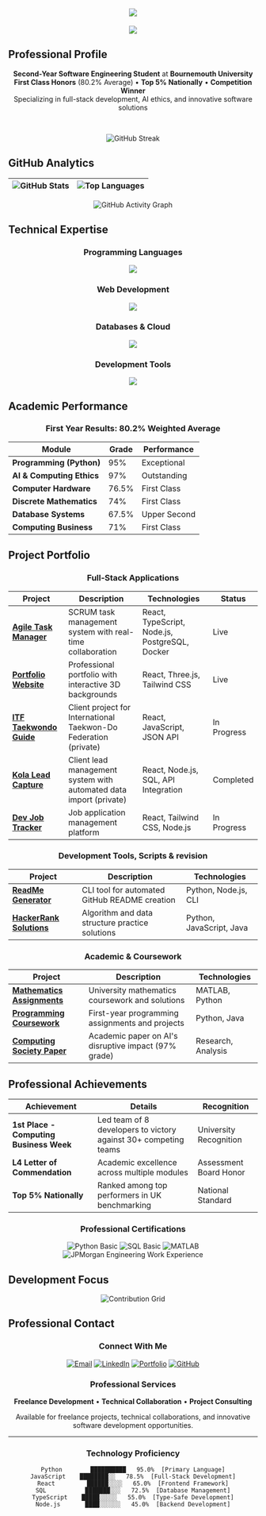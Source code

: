 <h1 align="center">
  <img src="https://readme-typing-svg.herokuapp.com/?font=Righteous&size=35&center=true&vCenter=true&width=500&height=70&duration=4000&lines=Hi+There!+👋;I'm+Riley+Jordan;Software+Engineer;CS+Student;Full-Stack+Developer;" />
</h1>

<div align="center">
  <img src="https://user-images.githubusercontent.com/73097560/115834477-dbab4500-a447-11eb-908a-139a6edaec5c.gif"/>
</div>

## Professional Profile

<div align="center">

**Second-Year Software Engineering Student** at **Bournemouth University**  
**First Class Honors** (80.2% Average) • **Top 5% Nationally** • **Competition Winner**  
Specializing in full-stack development, AI ethics, and innovative software solutions

</div>

<br/>

<div align="center">
  
![GitHub Streak](https://streak-stats.demolab.com?user=xmrenigmax&theme=vue-dark&border_radius=8&date_format=M%20j%5B%2C%20Y%5D)
  
</div>

## GitHub Analytics

<div align="center">

| ![GitHub Stats](https://github-readme-stats.vercel.app/api?username=xmrenigmax&show_icons=true&theme=vue-dark&hide_border=true&include_all_commits=true&count_private=true) | ![Top Languages](https://github-readme-stats.vercel.app/api/top-langs/?username=xmrenigmax&layout=compact&theme=vue-dark&hide_border=true) |
|:---:|:---:|

![GitHub Activity Graph](https://github-readme-activity-graph.vercel.app/graph?username=xmrenigmax&custom_title=GitHub%20Activity&theme=vue-dark&hide_border=true&area=true)

</div>

## Technical Expertise

<div align="center">

### Programming Languages
<img src="https://skillicons.dev/icons?i=python,javascript,typescript,java,cpp&theme=dark" />

### Web Development
<img src="https://skillicons.dev/icons?i=react,nextjs,nodejs,html,css,tailwind&theme=dark" />

### Databases & Cloud
<img src="https://skillicons.dev/icons?i=postgresql,mysql,mongodb,aws,vercel&theme=dark" />

### Development Tools
<img src="https://skillicons.dev/icons?i=git,github,docker,figma,vscode,postman&theme=dark" />

</div>

## Academic Performance

<div align="center">

### First Year Results: 80.2% Weighted Average

| Module | Grade | Performance |
|--------|-------|-------------|
| **Programming (Python)** | 95% | Exceptional |
| **AI & Computing Ethics** | 97% | Outstanding |
| **Computer Hardware** | 76.5% | First Class |
| **Discrete Mathematics** | 74% | First Class |
| **Database Systems** | 67.5% | Upper Second |
| **Computing Business** | 71% | First Class |

</div>

## Project Portfolio

<div align="center">

### Full-Stack Applications

| Project | Description | Technologies | Status |
|---------|-------------|--------------|---------|
| **[Agile Task Manager](https://github.com/xmrenigmax/AgileTaskManager)** | SCRUM task management system with real-time collaboration | React, TypeScript, Node.js, PostgreSQL, Docker | Live |
| **[Portfolio Website](https://github.com/xmrenigmax/MyPortfolio)** | Professional portfolio with interactive 3D backgrounds | React, Three.js, Tailwind CSS | Live |
| **[ITF Taekwondo Guide](https://github.com/xmrenigmax)** | Client project for International Taekwon-Do Federation (private)| React, JavaScript, JSON API | In Progress |
| **[Kola Lead Capture](https://github.com/xmrenigmax)** | Client lead management system with automated data import (private)| React, Node.js, SQL, API Integration | Completed |
| **[Dev Job Tracker](https://github.com/xmrenigmax)** | Job application management platform | React, Tailwind CSS, Node.js | In Progress |

### Development Tools, Scripts & revision

| Project | Description | Technologies |
|---------|-------------|--------------|
| **[ReadMe Generator](https://github.com/xmrenigmax/ReadMeGenerator)** | CLI tool for automated GitHub README creation | Python, Node.js, CLI |
| **[HackerRank Solutions](https://github.com/xmrenigmax/Hackerrank)** | Algorithm and data structure practice solutions | Python, JavaScript, Java |

### Academic & Coursework

| Project | Description | Technologies |
|---------|-------------|--------------|
| **[Mathematics Assignments](https://github.com/xmrenigmax/L4_MathsAssignmentRepo)** | University mathematics coursework and solutions | MATLAB, Python |
| **[Programming Coursework](https://github.com/xmrenigmax/L4_Coursework_Programming)** | First-year programming assignments and projects | Python, Java |
| **[Computing Society Paper](https://github.com/xmrenigmax)** | Academic paper on AI's disruptive impact (97% grade) | Research, Analysis |

</div>

## Professional Achievements

<div align="center">

| Achievement | Details | Recognition |
|------------|---------|-------------|
| **1st Place - Computing Business Week** | Led team of 8 developers to victory against 30+ competing teams | University Recognition |
| **L4 Letter of Commendation** | Academic excellence across multiple modules | Assessment Board Honor |
| **Top 5% Nationally** | Ranked among top performers in UK benchmarking | National Standard |

### Professional Certifications

<div align="center">
  
![Python Basic](https://img.shields.io/badge/Python_Basic-HackerRank-32CD32?logo=hackerrank)
![SQL Basic](https://img.shields.io/badge/SQL_Basic-HackerRank-32CD32?logo=hackerrank)
![MATLAB](https://img.shields.io/badge/MATLAB-MathWorks-32CD32?logo=mathworks)
![JPMorgan Engineering Work Experience](https://img.shields.io/badge/Software_Engineering-JPMorgan-32CD32?logo=jpmorgan)

</div>

</div>

## Development Focus

<div align="center">

![Contribution Grid](https://github-readme-streak-stats.herokuapp.com/?user=xmrenigmax&theme=vue-dark&hide_border=true)

</div>

## Professional Contact

<div align="center">

### Connect With Me

[![Email](https://img.shields.io/badge/Email-RileyJordan21@hotmail.com-D14836?style=for-the-badge&logo=gmail&logoColor=white)](mailto:RileyJordan21@hotmail.com)
[![LinkedIn](https://img.shields.io/badge/LinkedIn-MrRileyJordan-0077B5?style=for-the-badge&logo=linkedin&logoColor=white)](https://uk.linkedin.com/in/mrrileyjordan)
[![Portfolio](https://img.shields.io/badge/Portfolio-Live_Website-000000?style=for-the-badge&logo=vercel&logoColor=white)](https://my-portfolio-gold-five-45.vercel.app/)
[![GitHub](https://img.shields.io/badge/GitHub-xmrenigmax-181717?style=for-the-badge&logo=github&logoColor=white)](https://github.com/xmrenigmax)

### Professional Services

**Freelance Development** • **Technical Collaboration** • **Project Consulting**

Available for freelance projects, technical collaborations, and innovative software development opportunities.

---

<div align="center">

### Technology Proficiency

```text
Python        ██████████   95.0%  [Primary Language]
JavaScript    ████████░░   78.5%  [Full-Stack Development]
React         ██████░░░░   65.0%  [Frontend Framework]
SQL           ███████░░░   72.5%  [Database Management]
TypeScript    █████░░░░░   55.0%  [Type-Safe Development]
Node.js       ████░░░░░░   45.0%  [Backend Development]
